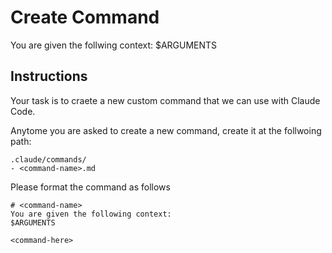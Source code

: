 # Create Command 

You are given the follwing context: 
$ARGUMENTS

## Instructions 

Your task is to craete a new custom command that we can use with Claude Code. 

Anytome you are asked to create a new command, create it at the follwoing path: 

```
.claude/commands/
- <command-name>.md
```

Please format the command as follows 

``` 
# <command-name>
You are given the following context: 
$ARGUMENTS

<command-here>
```


